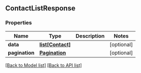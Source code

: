 ## ContactListResponse

### Properties
Name | Type | Description | Notes
------------ | ------------- | ------------- | -------------
**data** | [**list[Contact]**](#Contact) |  | [optional] 
**pagination** | [**Pagination**](#Pagination) |  | [optional] 

[[Back to Model list]](#documentation-for-models) [[Back to API list]](#documentation-for-api-endpoints)


